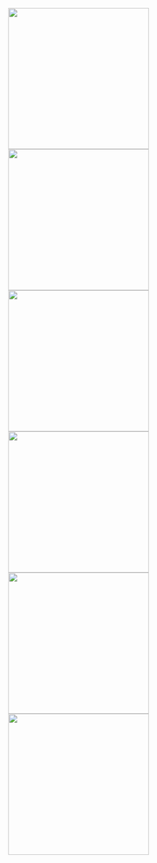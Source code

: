 <img src="https://user-images.githubusercontent.com/24261306/55133760-be82db80-50f4-11e9-94a4-72585b3ede12.png" width="285"> <img 
src="https://user-images.githubusercontent.com/24261306/55133761-bf1b7200-50f4-11e9-869b-4020103eec9c.png" width="285"> <img 
src="https://user-images.githubusercontent.com/24261306/55133762-bf1b7200-50f4-11e9-97b8-e07221079203.png" width="285"> <img 
src="https://user-images.githubusercontent.com/24261306/55133763-bf1b7200-50f4-11e9-8da0-bc316425428c.png" width="285"> <img 
src="https://user-images.githubusercontent.com/24261306/55133764-bf1b7200-50f4-11e9-96e7-203386bccde4.png" width="285"> <img 
src="https://user-images.githubusercontent.com/24261306/55133765-bf1b7200-50f4-11e9-9476-a399e394bd7e.png" width="285">
